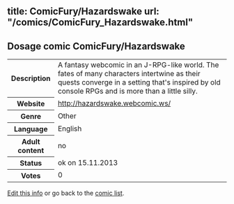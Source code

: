 title: ComicFury/Hazardswake
url: "/comics/ComicFury_Hazardswake.html"
---
Dosage comic ComicFury/Hazardswake
-----------------------------------------

<p id="msg"></p>
<script type="text/javascript">
if (window.location.search === '?edit_info_mail=sent_ok') {
  var elem = document.getElementById("msg");
  elem.innerHTML = 'Edited information sucessfully sent for review, which is usually done daily. Thanks!';
  elem.className = 'ok';
}
</script>
<table class="comicinfo">
<tr>
<th>Description</th><td>A fantasy webcomic in an J-RPG-like world. The fates of many characters intertwine as their quests converge in a setting that's inspired by old console RPGs and is more than a little silly.</td>
</tr>
<tr>
<th>Website</th><td><a href="http://hazardswake.webcomic.ws/">http://hazardswake.webcomic.ws/</a></td>
</tr>
<tr>
<th>Genre</th><td>Other</td>
</tr>
<tr>
<th>Language</th><td>English</td>
</tr>
<tr>
<th>Adult content</th><td>no</td>
</tr>
<tr>
<th>Status</th><td>ok on 15.11.2013</td>
</tr>
<tr>
<th>Votes</th><td>0</td>
</tr>
</table>

[Edit this info](ComicFury_Hazardswake_edit.html) or go back to the [comic list](../comic-index.html).
